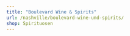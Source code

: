 ```yaml
---
title: "Boulevard Wine & Spirits"
url: /nashville/boulevard-wine-und-spirits/
shop: Spirituosen
---
```

